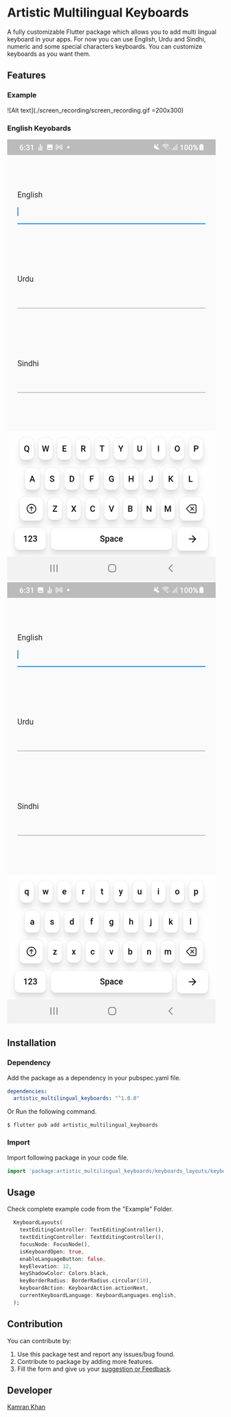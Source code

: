 # Artistic Multilingual Keyboards

A fully customizable Flutter package which allows you to add multi lingual keyboard in your apps. 
For now you can use English, Urdu and Sindhi, numeric and some special characters keyboards.
You can customize keyboards as you want them. 


## Features

### Example
![Alt text](./screen_recording/screen_recording.gif =200x300)

### English Keyobards
![Alt text](./keyboard_types/Keyboard-type-english-capital.jpeg)
![Alt text](./keyboard_types/keyboard-type-eng-small.jpeg)


## Installation

### Dependency

Add the package as a dependency in your pubspec.yaml file.

```yaml
dependencies:
  artistic_multilingual_keyboards: "^1.0.0"
```

Or Run the following command.

```shell
$ flutter pub add artistic_multilingual_keyboards
```

### Import
Import following package in your code file.
```dart
import 'package:artistic_multilingual_keyboards/keyboards_layouts/keyboard_layouts.dart';
```

## Usage

Check complete example code from the "Example" Folder. 

```dart
  KeyboardLayouts(
    textEditingController: TextEditingController(),
    textEditingController: TextEditingController(),
    focusNode: FocusNode(),
    isKeyboardOpen: true,
    enableLanguageButton: false,
    keyElevation: 12,
    keyShadowColor: Colors.black,
    keyBorderRadius: BorderRadius.circular(10),
    keyboardAction: KeyboardAction.actionNext,
    currentKeyboardLanguage: KeyboardLanguages.english,  
  );
```






## Contribution

You can contribute by:
1. Use this package test and report any issues/bug found.
2. Contribute to package by adding more features.
3. Fill the form and give us your [suggestion or Feedback](https://docs.google.com/forms/d/e/1FAIpQLSdRY0yvBApd4QlUxTwEL4nycc8o-aNP70w9hPFrTgXzaeSH2w/viewform).


## Developer

[Kamran Khan](https://github.com/kamran8545)

